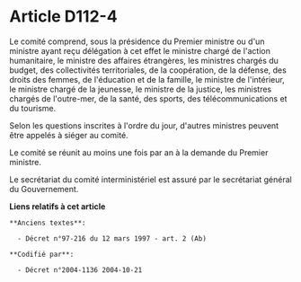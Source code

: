 # Article D112-4

Le comité comprend, sous la présidence du Premier ministre ou d'un ministre ayant reçu délégation à cet effet le ministre
chargé de l'action humanitaire, le ministre des affaires étrangères, les ministres chargés du budget, des collectivités
territoriales, de la coopération, de la défense, des droits des femmes, de l'éducation et de la famille, le ministre de
l'intérieur, le ministre chargé de la jeunesse, le ministre de la justice, les ministres chargés de l'outre-mer, de la santé,
des sports, des télécommunications et du tourisme.

Selon les questions inscrites à l'ordre du jour, d'autres ministres peuvent être appelés à siéger au comité.

Le comité se réunit au moins une fois par an à la demande du Premier ministre.

Le secrétariat du comité interministériel est assuré par le secrétariat général du Gouvernement.

**Liens relatifs à cet article**

	**Anciens textes**:

	  - Décret n°97-216 du 12 mars 1997 - art. 2 (Ab)

	**Codifié par**:

	  - Décret n°2004-1136 2004-10-21
